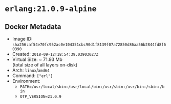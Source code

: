 # `erlang:21.0.9-alpine`

## Docker Metadata

- Image ID: `sha256:af54e70fc952ac0e104351cbc90d1f8139f07a72850d86aa56b2844fd8f60390`
- Created: `2018-09-12T18:54:39.03903027Z`
- Virtual Size: ~ 71.93 Mb  
  (total size of all layers on-disk)
- Arch: `linux`/`amd64`
- Command: `["erl"]`
- Environment:
  - `PATH=/usr/local/sbin:/usr/local/bin:/usr/sbin:/usr/bin:/sbin:/bin`
  - `OTP_VERSION=21.0.9`

